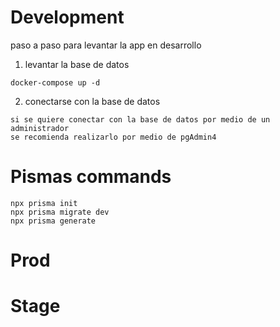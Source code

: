 # Development
paso a paso para levantar la app en desarrollo

1. levantar la base de datos
```
docker-compose up -d
```

2. conectarse con la base de datos
```
si se quiere conectar con la base de datos por medio de un administrador
se recomienda realizarlo por medio de pgAdmin4
```

# Pismas commands
```
npx prisma init
npx prisma migrate dev
npx prisma generate
```

# Prod

# Stage